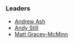 ### Leaders
* [Andrew Ash](mailto:andrew.ash@owasp.org)
* [Andy Still](mailto:andrew.ash@owasp.org)
* [Matt Gracey-McMinn](mailto:andrew.ash@owasp.org)
